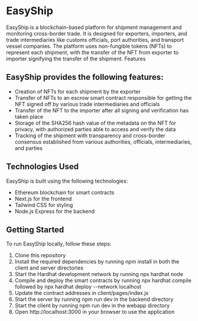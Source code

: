 # EasyShip

EasyShip is a blockchain-based platform for shipment management and monitoring cross-border trade. It is designed for exporters, importers, and trade intermediaries like customs officials, port authorities, and transport vessel companies. The platform uses non-fungible tokens (NFTs) to represent each shipment, with the transfer of the NFT from exporter to importer signifying the transfer of the shipment.
Features

## EasyShip provides the following features:

- Creation of NFTs for each shipment by the exporter
- Transfer of NFTs to an escrow smart contract responsible for getting the NFT signed off by various trade intermediaries and officials
- Transfer of the NFT to the importer after all signing and verification has taken place
- Storage of the SHA256 hash value of the metadata on the NFT for privacy, with authorized parties able to access and verify the data
- Tracking of the shipment with transparency and cross-border consensus established from various authorities, officials, intermediaries, and parties

## Technologies Used

EasyShip is built using the following technologies:

- Ethereum blockchain for smart contracts
- Next.js for the frontend
- Tailwind CSS for styling
- Node.js Express for the backend

## Getting Started

To run EasyShip locally, follow these steps:

1.  Clone this repository
1.  Install the required dependencies by running npm install in both the client and server directories
1.  Start the Hardhat development network by running npx hardhat node
1.  Compile and deploy the smart contracts by running npx hardhat compile followed by npx hardhat deploy --network localhost
1.  Update the contract addresses in client/pages/index.js
1.  Start the server by running npm run dev in the backend directory
1.  Start the client by running npm run dev in the webapp directory
1.  Open http://localhost:3000 in your browser to use the application
